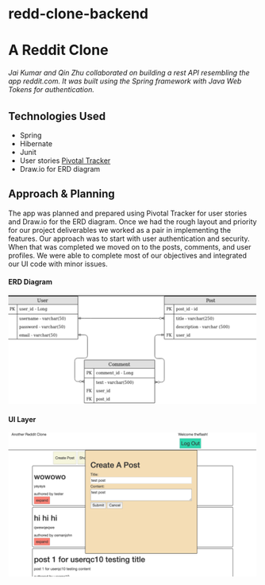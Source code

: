 # redd-clone-backend

# A Reddit Clone

###### Jai Kumar and Qin Zhu collaborated on building a rest API resembling the app reddit.com. It was built using the Spring framework with Java Web Tokens for authentication.


## Technologies Used
* Spring
* Hibernate
* Junit
* User stories [Pivotal Tracker](https://www.pivotaltracker.com/n/projects/2407485)
* Draw.io for ERD diagram

## Approach & Planning
The app was planned and prepared using Pivotal Tracker for user stories and Draw.io for the ERD diagram. Once we had the rough layout and priority for our project deliverables we worked as a pair in implementing the features. Our approach was to start with user authentication and security. When that was completed we moved on to the posts, comments, and user profiles. We were able to complete most of our objectives and integrated our UI code with minor issues.

#### ERD Diagram
<img src="/assets/ERDdiagram.png" width="500" />

#### UI Layer
<img src="/assets/createpost.png" width="500" />
